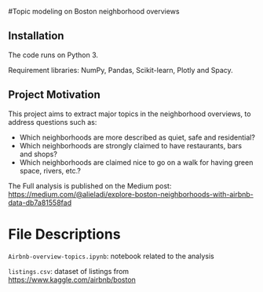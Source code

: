#Topic modeling on Boston neighborhood overviews
## Installation
The code runs on Python 3.

Requirement libraries: NumPy, Pandas, Scikit-learn, Plotly and Spacy.
## Project Motivation
This project aims to extract major topics in the neighborhood overviews, to address questions such as:
- Which neighborhoods are more described as quiet, safe and residential?
- Which neighborhoods are strongly claimed to have restaurants, bars and shops?
- Which neighborhoods are claimed nice to go on a walk for having green space, rivers, etc.?

The Full analysis is published on the Medium post: https://medium.com/@alieladi/explore-boston-neighborhoods-with-airbnb-data-db7a81558fad

# File Descriptions
`Airbnb-overview-topics.ipynb`: notebook related to the analysis

`listings.csv`: dataset of listings from https://www.kaggle.com/airbnb/boston

